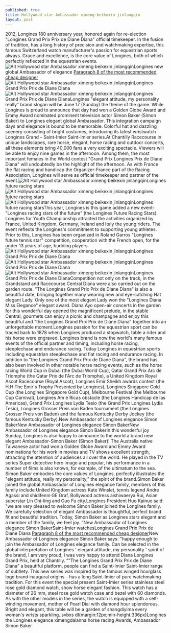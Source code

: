 ```yaml
---
published: true
title: Hollywood star Ambassador ximeng·beikexin jinlangqin
layout: post
---
```

2012, Longines 180 anniversary year, honored again for re-election \"Longines Grand Prix Prix de Diane Diana\" official timekeeper. In the fusion of tradition, has a long history of precision and watchmaking expertise, this famous Switzerland watch manufacturer\'s passion for equestrian sports always. Grace and excellence, is the core value of Longines, both of which perfectly reflected in the equestrian events.![Alt Hollywood star Ambassador ximeng·beikexin jinlangqin](https://c2.staticflickr.com/6/5598/30540860971_fe9b07be9b.jpg)Longines new global Ambassador of elegance [Paragraph 8 of the most recommended cheap designer](http://tedbaker.webnode.com/news/paragraph-8-of-the-most-recommended-cheap-designer-watches/)![Alt Hollywood star Ambassador ximeng·beikexin jinlangqin](https://c2.staticflickr.com/6/5602/29995237993_6d4a99481e.jpg)Longines Grand Prix Prix de Diane Diana![Alt Hollywood star Ambassador ximeng·beikexin jinlangqin](https://c2.staticflickr.com/6/5494/30540876841_8c0c0e8223.jpg)Longines Grand Prix Prix de Diane DianaLongines \"elegant attitude, my personality really\" brand slogan will be June 17 (Sunday) the theme of the game. While Longines is proud to announce that day had won a Golden Globe Award and Emmy Award nominated prominent television actor Simon Baker (Simon Baker) to Longines elegant global Ambassador. This integration campaign days and elegance is bound to be memorable. Colorful hat and dazzling scenery consisting of bright costumes, introducing its latest wristwatch Longines Grand – Saint-Imier Saint-Imier series.At Chantilly Racecourse in unique landscapes, rare horse, elegant, horse racing and outdoor concerts, all these elements bring 40,000 fans a very exciting spectacle. Viewers will be able to enjoy nine games in the afternoon. Among them, the most important females in the World contest \"Grand Prix Longines Prix de Diane Diana\" will undoubtedly be the highlight of the afternoon. As with France the flat racing and handicap the Organizer-France part of the Racing Association, Longines will serve as official timekeeper and partner of the event.![Alt Hollywood star Ambassador ximeng·beikexin jinlangqin](https://c2.staticflickr.com/6/5506/30512138552_c4073bab98.jpg)Longines future racing stars![Alt Hollywood star Ambassador ximeng·beikexin jinlangqin](https://c2.staticflickr.com/6/5586/30329133820_312d03cf20.jpg)Longines future racing stars![Alt Hollywood star Ambassador ximeng·beikexin jinlangqin](https://c2.staticflickr.com/6/5626/30329140300_defe5f7fd1.jpg)Longines future racing starsThis year, Longines is this game added a new event-\"Longines racing stars of the future\" (the Longines Future Racing Stars). Longines for Youth Championship attracted the activities organized by France, United Kingdom, Germany, Ireland and Italy the young riders. The event reflects the Longines\'s commitment to supporting young athletes. Prior to this, Longines has been organized in Roland Garros \"Longines future tennis star\" competition, cooperation with the French open, for the under 13 years of age, budding players.![Alt Hollywood star Ambassador ximeng·beikexin jinlangqin](https://c2.staticflickr.com/6/5574/30512152662_259db92227.jpg)Longines Grand Prix Prix de Diane Diana![Alt Hollywood star Ambassador ximeng·beikexin jinlangqin](https://c2.staticflickr.com/6/5537/30540904651_bf14295854.jpg)Longines Grand Prix Prix de Diane Diana![Alt Hollywood star Ambassador ximeng·beikexin jinlangqin](https://c2.staticflickr.com/6/5800/30512164982_e2f3e18df9.jpg)Longines Grand Prix Prix de Diane DianaCompetition not only on the track, in the Grandstand and Racecourse Central Diana were also carried out on the garden route. \"The Longines Grand Prix Prix de Diane Diana\" is also a beautiful date, bringing together many wearing new and eye-catching Hat elegant Lady. Only one of the most elegant Lady won the \"Longines Diana Miss Elegance\" elegant award. Diana Ayo open-air concerts in the garden for this wonderful day opened the magnificent prelude, in the stable Central, gourmets can enjoy a picnic and champagne and enjoy this beautiful and \"the Longines Grand Prix Prix de Diane Diana\" together into an unforgettable moment.Longines passion for the equestrian sport can be traced back to 1878 when Longines produced a stopwatch, table a rider and his horse were engraved. Longines brand is now the world\'s many famous events of the official partner and timing, including horse racing, steeplechase and endurance racing. Today Longines in equestrian sports including equestrian steeplechase and flat racing and endurance racing. In addition to \"the Longines Grand Prix Prix de Diane Diana\", the brand has also been involved in other notable horse racing events, such as the horse racing World Cup in Dubai (the Dubai World Cup), Qatar Grand Prix Arc de Triomphe (the Qatar Prix de l\'Arc de Triomphe), a United Kingdom Royal Ascot Racecourse (Royal Ascot), Longines Emir Sheikh awards contest (the H.H The Emir\'s Trophy Presented by Longines), Longines Singapore Gold Cup (the Longines Singapore Gold Cup), Melbourne Festival (the Melbourne Cup Carnival), Longines Am é Ricas obstacle (the Longines Handicap de las Americas), Grand Prix Longines Lydia Tesio (the Grand Prix Longines Lydia Tesio), Longines Grosser Preis von Baden tournament (the Longines Grosser Preis von Baden) and the famous Kentucky Derby Jockey (the famous Kentucky Derby).New Ambassador of Longines elegance Simon BakerNew Ambassador of Longines elegance Simon BakerNew Ambassador of Longines elegance Simon BakerIn this wonderful joy Sunday, Longines is also happy to announce to the world a brand new elegant Ambassador-Simon Baker (Simon Baker)! The Australia native Taiwanese actor had won a Golden Globe Award and Emmy Award nominations for his work in movies and TV shows excellent strength, attracting the attention of audiences all over the world. He played in the TV series Super detective hero image and popular, his performance in a number of films is also known, for example, of the ultimatum to the sea. Simon Baker embodies the core values of Longines, perfectly illustrates the \"elegant attitude, really my personality,\" the spirit of the brand.Simon Baker joined the global Ambassador of Longines elegance family, members of this family include United Kingdom actress Kate Winslet, tennis legend Andre Agassi and shidifenni·GE Graf, Bollywood actress aishiwaerya·Rui, Asian superstar Lin Chi-ling and Guo Fu city.Longines President Huo Kainuo said: \"we are very pleased to welcome Simon Baker joined the Longines family. We carefully selection of elegant Ambassador is thoughtful, perfect brand fit and beautiful tradition. Today, Simon Baker as Longines stars elegant and a member of the family, we feel joy. ”New Ambassador of Longines elegance Simon BakerSaint-Imier watchesLongines Grand Prix Prix de Diane Diana [Paragraph 8 of the most recommended cheap designer](http://tedbaker.webnode.com/news/paragraph-8-of-the-most-recommended-cheap-designer-watches/)New Ambassador of Longines elegance Simon Baker says: \"happy enough to join the Ambassador of Longines elegance family. Can be selected in the global interpretation of Longines \' elegant attitude, my personality \' spirit of the brand, I am very proud, I was very happy to attend Diana Longines Grand Prix, held at Chantilly. ”\"The Longines Grand Prix Prix de Diane Diana\" a beautiful platform, people can find a Saint-Imier Saint-Imier range of subtlety. This new series was inspired by the famous winged hourglass logo brand inaugural origins – has a long Saint-Imier of pure watchmaking tradition. For this event the special present Saint-Imier series stainless steel rose gold diamond watch, show horse elegant fashion. This watch has a diameter of 26 mm, steel rose gold watch case and bezel with 60 diamonds. As with the other models in the series, the watch is equipped with a self-winding movement, mother of Pearl Dial with diamond hour splendorous. Bright and elegant, this table will be a garden of shangdiyima every woman\'s wrists sparkling..svbxs dl{margin:12px;min-height:336px}Longines the Longines elegance ximengdaianna horse racing Awards, Ambassador Simon Baker